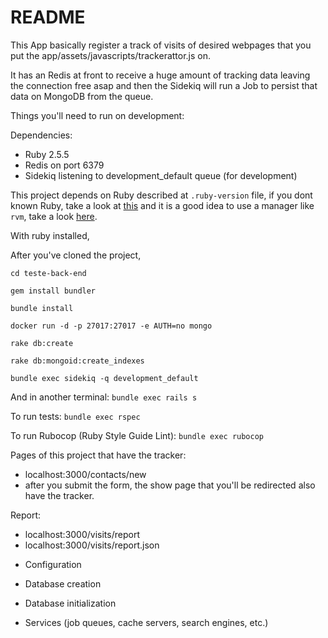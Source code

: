 # README

This App basically register a track of visits of desired webpages that you put the app/assets/javascripts/trackerattor.js on.

It has an Redis at front to receive a huge amount of tracking data leaving the connection free asap and then the Sidekiq will run a Job to persist that data on MongoDB from the queue.

Things you'll need to run on development:

Dependencies:
 - Ruby 2.5.5
 - Redis on port 6379
 - Sidekiq listening to development_default queue (for development)

 This project depends on Ruby described at `.ruby-version` file, if you dont known Ruby, take a look
at [this](https://www.ruby-lang.org/en/documentation/installation/) and it is a good idea to use a manager like `rvm`, take a look [here](https://rvm.io/rvm/install).

With ruby installed,

After you've cloned the project,

`cd teste-back-end`

`gem install bundler`

`bundle install`

`docker run -d -p 27017:27017 -e AUTH=no mongo`

`rake db:create`

`rake db:mongoid:create_indexes`

`bundle exec sidekiq -q development_default`


And in another terminal:
`bundle exec rails s`

To run tests:
`bundle exec rspec`

To run Rubocop (Ruby Style Guide Lint):
`bundle exec rubocop`

Pages of this project that have the tracker:
  - localhost:3000/contacts/new
  - after you submit the form, the show page that you'll be redirected also have the tracker.

Report:
  - localhost:3000/visits/report
  - localhost:3000/visits/report.json


* Configuration

* Database creation

* Database initialization

* Services (job queues, cache servers, search engines, etc.)

